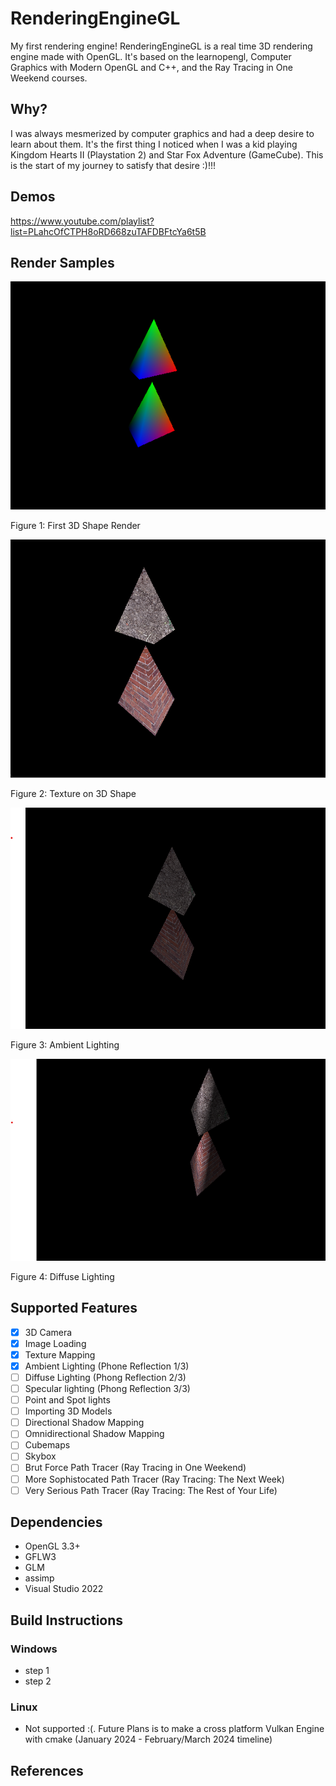 # RenderingEngineGL
My first rendering engine! RenderingEngineGL is a real time 3D rendering engine made with OpenGL. It's based on the learnopengl, Computer Graphics with Modern OpenGL and C++, and the Ray Tracing in One Weekend courses. 

## Why? 
I was always mesmerized by computer graphics and had a deep desire to learn about them. It's the first thing I noticed when I was a kid playing Kingdom Hearts II (Playstation 2) and Star Fox Adventure (GameCube). This is the start of my journey to satisfy that desire :)!!!

## Demos
https://www.youtube.com/playlist?list=PLahcOfCTPH8oRD668zuTAFDBFtcYa6t5B

## Render Samples
![Rainbow Render](Render_Samples/First_3D_Shape.png)

Figure 1: First 3D Shape Render

![Rainbow Render](Render_Samples/Texture_Map_3D.png)

Figure 2: Texture on 3D Shape

![Ambient Render](Render_Samples/AmbientLight.png)

Figure 3: Ambient Lighting

![Diffuse Render](Render_Samples/DiffuseLight.png)

Figure 4: Diffuse Lighting





## Supported Features
- [x] 3D Camera
- [x] Image Loading
- [x] Texture Mapping
- [x] Ambient Lighting (Phone Reflection 1/3)
- [ ] Diffuse Lighting (Phong Reflection 2/3)
- [ ] Specular lighting (Phong Reflection 3/3)
- [ ] Point and Spot lights
- [ ] Importing 3D Models
- [ ] Directional Shadow Mapping
- [ ] Omnidirectional Shadow Mapping
- [ ] Cubemaps
- [ ] Skybox
- [ ] Brut Force Path Tracer (Ray Tracing in One Weekend)
- [ ] More Sophistocated Path Tracer (Ray Tracing: The Next Week)
- [ ] Very Serious Path Tracer (Ray Tracing: The Rest of Your Life)

## Dependencies
- OpenGL 3.3+
- GFLW3
- GLM
- assimp
- Visual Studio 2022

## Build Instructions 
### Windows 
- step 1
- step 2
### Linux
- Not supported :(. Future Plans is to make a cross platform Vulkan Engine with cmake (January 2024 - February/March 2024 timeline)

## References
